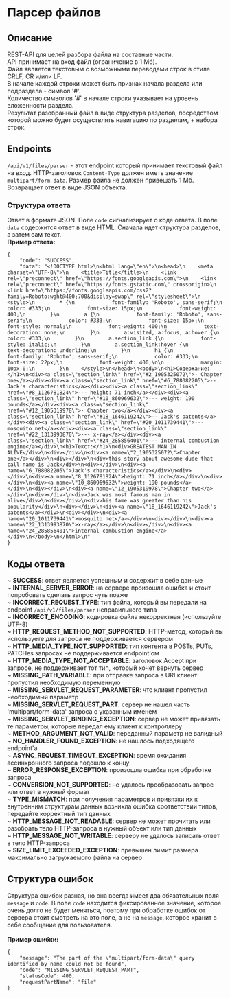 # Парсер файлов

## Описание
REST-API для целей разбора файла на составные части.  \
API принимает на вход файл (ограничение в 1 Мб). \
Файл является текстовым с возможными переводами строк в стиле CRLF, CR и/или LF.  \
В начале каждой строки может быть признак начала раздела или подраздела - символ '#'.  \
Количество символов '#' в начале строки указывает на уровень вложенности раздела.  \
Результат разобранный файл в виде структура разделов, посредством которой можно будет осуществлять навигацию по разделам, + набора строк.

## Endpoints
`/api/v1/files/parser` - этот endpoint который принимает текстовый файл на вход. HTTP-заголовок `Content-Type` должен иметь значение `multipart/form-data`.
Размер файла не должен привешать 1 Мб. Возвращает ответ в виде JSON объекта.
### Структура ответа
Ответ в формате JSON. Поле `code` сигнализирует о коде ответа. В поле `data` содержится ответ в виде HTML. Сначала идет структура разделов, а затем сам текст. \
**Пример ответа:**
```
{
    "code": "SUCCESS",
    "data": "<!DOCTYPE html>\n<html lang=\"en\">\n<head>\n    <meta charset=\"UTF-8\">\n    <title>Title</title>\n    <link rel=\"preconnect\" href=\"https://fonts.googleapis.com\">\n    <link rel=\"preconnect\" href=\"https://fonts.gstatic.com\" crossorigin>\n    <link href=\"https://fonts.googleapis.com/css2?family=Roboto:wght@400;700&display=swap\" rel=\"stylesheet\">\n    <style>\n        * {\n            font-family: 'Roboto', sans-serif;\n            color: #333;\n            font-size: 15px;\n            font-weight: 400;\n        }\n        a {\n            font-family: 'Roboto', sans-serif;\n            color: #333;\n            font-size: 15px;\n            font-style: normal;\n            font-weight: 400;\n            text-decoration: none;\n        }\n        a:visited, a:focus, a:hover {\n            color: #333;\n        }\n        a.section_link {\n            font-style: italic;\n        }\n        a.section_link:hover {\n            text-decoration: underline;\n        }\n        h1 {\n            font-family: 'Roboto', sans-serif;\n            color: #333;\n            font-size: 22px;\n            font-weight: 400;\n\n            margin: 10px 0;\n        }\n    </style>\n</head>\n<body>\n<h1>Содержание:</h1>\n<div><a class=\"section_link\" href=\"#2_1905325072\">- Chapter one</a></div><div><a class=\"section_link\" href=\"#6_788082205\">-- Jack's characteristics</a></div><div><a class=\"section_link\" href=\"#8_1126781824\">--- height: 71 inch</a></div><div><a class=\"section_link\" href=\"#10_860969632\">--- weight: 190 pounds</a></div><div><a class=\"section_link\" href=\"#12_1905319978\">- Chapter two</a></div><div><a class=\"section_link\" href=\"#18_1646119242\">-- Jack's patents</a></div><div><a class=\"section_link\" href=\"#20_1011739441\">--- mosquito net</a></div><div><a class=\"section_link\" href=\"#22_1313993870\">--- x-ray</a></div><div><a class=\"section_link\" href=\"#24_285856401\">--- internal combustion engine</a></div>\n<h1>Текст:</h1>\n<div>GREATEST MAN IN ALIVE</div>\n<div></div>\n<div><a name=\"2_1905325072\">Chapter one</a></div>\n<div></div>\n<div>this story about awesome dude that call name is Jack</div>\n<div></div>\n<div><a name=\"6_788082205\">Jack's characteristics</a></div>\n<div></div>\n<div><a name=\"8_1126781824\">height: 71 inch</a></div>\n<div></div>\n<div><a name=\"10_860969632\">weight: 190 pounds</a></div>\n<div></div>\n<div><a name=\"12_1905319978\">Chapter two</a></div>\n<div></div>\n<div>Jack was most famous man in alive</div>\n<div></div>\n<div>his fame was greater than his popularity</div>\n<div></div>\n<div><a name=\"18_1646119242\">Jack's patents</a></div>\n<div></div>\n<div><a name=\"20_1011739441\">mosquito net</a></div>\n<div></div>\n<div><a name=\"22_1313993870\">x-ray</a></div>\n<div></div>\n<div><a name=\"24_285856401\">internal combustion engine</a></div>\n</body>\n</html>\n"
}
```

## Коды ответа
~ **SUCCESS**: ответ является успешным и содержит в себе данные \
~ **INTERNAL_SERVER_ERROR**: на сервере произошла ошибка и стоит попробовать сделать запрос чуть позже \
~ **INCORRECT_REQUEST_TYPE**: тип файла, который вы передали на endpoint `/api/v1/files/parser` неправильного типа \
~ **INCORRECT_ENCODING**: кодировка файла некорректная (используйте UTF-8) \
~ **HTTP_REQUEST_METHOD_NOT_SUPPORTED**: HTTP-метод, который вы используете для запроса не поддерживается сервером \
~ **HTTP_MEDIA_TYPE_NOT_SUPPORTED**: тип контента в POSTs, PUTs, PATCHes запросах не поддерживается endpoint'ом \
~ **HTTP_MEDIA_TYPE_NOT_ACCEPTABLE**: заголовок Accept при запросе, не поддерживает тот тип, который хочет вернуть сервер \
~ **MISSING_PATH_VARIABLE**: при отправке запроса в URI клиент пропустил необходимую переменную \
~ **MISSING_SERVLET_REQUEST_PARAMETER**: что клиент пропустил необходимый параметр \
~ **MISSING_SERVLET_REQUEST_PART**: сервер не нашел часть 'multipart/form-data' запроса с указанным именем \
~ **MISSING_SERVLET_BINDING_EXCEPTION**: сервер не может привязать те параметры, которые передал ему клиент к контроллеру \
~ **METHOD_ARGUMENT_NOT_VALID**: переданный параметр не валидный \
~ **NO_HANDLER_FOUND_EXCEPTION**: не нашлось подходящего endpoint'а \
~ **ASYNC_REQUEST_TIMEOUT_EXCEPTION**: время ожидания ассинхронного запроса подошло к концу \
~ **ERROR_RESPONSE_EXCEPTION**: произошла ошибка при обработке запроса \
~ **CONVERSION_NOT_SUPPORTED**: не удалось преобразовать запрос или ответ в нужный формат \
~ **TYPE_MISMATCH**: при получения параметров и привязки их к внутренним структурам данных возникла ошибка соответствии типов, передайте корректный тип данных \
~ **HTTP_MESSAGE_NOT_READABLE**: сервер не может прочитать или разобрать тело HTTP-запроса в нужный объект или тип данных \
~ **HTTP_MESSAGE_NOT_WRITABLE**: серверу не удалось записать ответ в тело HTTP-запроса \
~ **SIZE_LIMIT_EXCEEDED_EXCEPTION**: превышен лимит размера максимально загружаемого файла на сервер

## Структура ошибок
Структура ошибок разная, но она всегда имеет два обязательных поля `message` и `code`. В поле `code` находится фиксированное значение, которое очень долго не будет меняться, поэтому при обработке ошибок от сервера стоит смотреть на это поле, а не на `message`, которое хранит в себе сообщение для пользователя. \
\
**Пример ошибки:**
```
{
    "message": "The part of the \"multipart/form-data\" query identified by name could not be found",
    "code": "MISSING_SERVLET_REQUEST_PART",
    "statusCode": 400,
    "requestPartName": "file"
}
```

